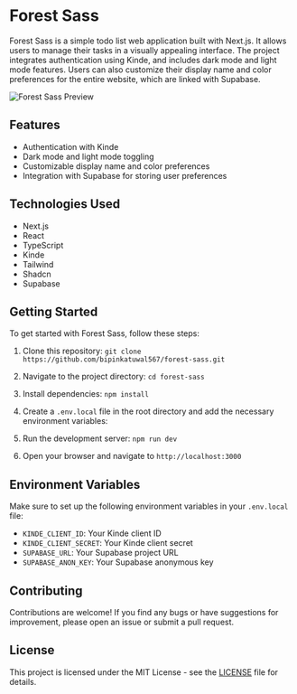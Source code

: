 # Forest Sass

Forest Sass is a simple todo list web application built with Next.js. It allows users to manage their tasks in a visually appealing interface. The project integrates authentication using Kinde, and includes dark mode and light mode features. Users can also customize their display name and color preferences for the entire website, which are linked with Supabase.

![Forest Sass Preview](/profile/preview.png)

## Features

- Authentication with Kinde
- Dark mode and light mode toggling
- Customizable display name and color preferences
- Integration with Supabase for storing user preferences

## Technologies Used

- Next.js
- React
- TypeScript
- Kinde
- Tailwind
- Shadcn
- Supabase

## Getting Started

To get started with Forest Sass, follow these steps:

1. Clone this repository: `git clone https://github.com/bipinkatuwal567/forest-sass.git`
2. Navigate to the project directory: `cd forest-sass`
3. Install dependencies: `npm install`
4. Create a `.env.local` file in the root directory and add the necessary environment variables:

5. Run the development server: `npm run dev`
6. Open your browser and navigate to `http://localhost:3000`

## Environment Variables

Make sure to set up the following environment variables in your `.env.local` file:

- `KINDE_CLIENT_ID`: Your Kinde client ID
- `KINDE_CLIENT_SECRET`: Your Kinde client secret
- `SUPABASE_URL`: Your Supabase project URL
- `SUPABASE_ANON_KEY`: Your Supabase anonymous key

## Contributing

Contributions are welcome! If you find any bugs or have suggestions for improvement, please open an issue or submit a pull request.

## License

This project is licensed under the MIT License - see the [LICENSE](LICENSE) file for details.
